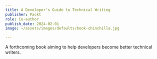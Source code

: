 ```yaml
---
title: A Developer's Guide to Technical Writing
publisher: Packt
role: Co-author
publish_date: 2024-02-01
image: ~/assets/images/defaults/book-chinchilla.jpg

---
```

A forthcoming book aiming to help developers become better technical writers.